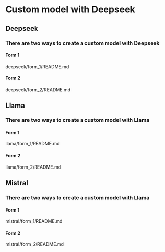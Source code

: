 # Custom model with Deepseek

## Deepseek

### There are two ways to create a custom model with Deepseek 

#### Form 1 
deepseek/form_1/README.md

#### Form 2
deepseek/form_2/README.md

## Llama

### There are two ways to create a custom model with Llama 

#### Form 1 
llama/form_1/README.md

#### Form 2
llama/form_2/README.md

## Mistral

### There are two ways to create a custom model with Llama 

#### Form 1 
mistral/form_1/README.md

#### Form 2
mistral/form_2/README.md
